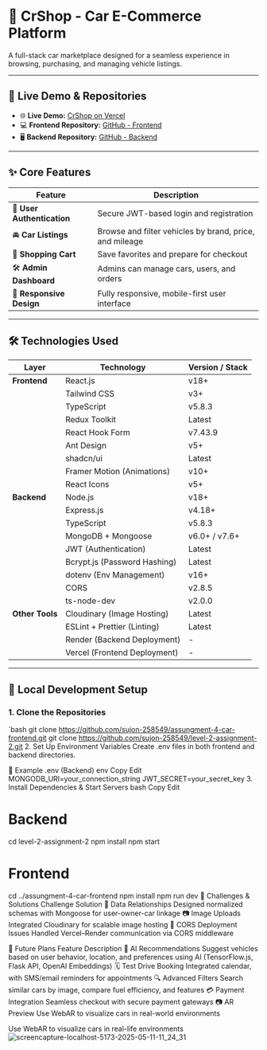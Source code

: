 # 🚗 CrShop - Car E-Commerce Platform

A full-stack car marketplace designed for a seamless experience in browsing, purchasing, and managing vehicle listings.

---

## 🔗 Live Demo & Repositories

- 🌐 **Live Demo:** [CrShop on Vercel](https://car-shop-one-indol.vercel.app/)
- 💻 **Frontend Repository:** [GitHub - Frontend](https://github.com/sujon-258549/assungment-4-car-frontend.git)
- 🖥️ **Backend Repository:** [GitHub - Backend](https://github.com/sujon-258549/level-2-assignment-2.git)

---

## ✨ Core Features

| Feature | Description |
|--------|-------------|
| 🔐 **User Authentication** | Secure JWT-based login and registration |
| 🚘 **Car Listings** | Browse and filter vehicles by brand, price, and mileage |
| 🛒 **Shopping Cart** | Save favorites and prepare for checkout |
| 🛠️ **Admin Dashboard** | Admins can manage cars, users, and orders |
| 📱 **Responsive Design** | Fully responsive, mobile-first user interface |

---

## 🛠️ Technologies Used

| Layer         | Technology                    | Version / Stack     |
|---------------|-------------------------------|----------------------|
| **Frontend**  | React.js                      | v18+                |
|               | Tailwind CSS                  | v3+                 |
|               | TypeScript                    | v5.8.3              |
|               | Redux Toolkit                 | Latest              |
|               | React Hook Form               | v7.43.9             |
|               | Ant Design                    | v5+                 |
|               | shadcn/ui                     | Latest              |
|               | Framer Motion (Animations)    | v10+                |
|               | React Icons                   | v5+                 |
| **Backend**   | Node.js                       | v18+                |
|               | Express.js                    | v4.18+              |
|               | TypeScript                    | v5.8.3              |
|               | MongoDB + Mongoose            | v6.0+ / v7.6+       |
|               | JWT (Authentication)          | Latest              |
|               | Bcrypt.js (Password Hashing)  | Latest              |
|               | dotenv (Env Management)       | v16+                |
|               | CORS                          | v2.8.5              |
|               | ts-node-dev                   | v2.0.0              |
| **Other Tools** | Cloudinary (Image Hosting)   | Latest             |
|               | ESLint + Prettier (Linting)   | Latest              |
|               | Render (Backend Deployment)   | -                   |
|               | Vercel (Frontend Deployment)  | -                   |

---

## 🚀 Local Development Setup

### 1. Clone the Repositories

`bash
git clone https://github.com/sujon-258549/assungment-4-car-frontend.git
git clone https://github.com/sujon-258549/level-2-assignment-2.git
2. Set Up Environment Variables
Create .env files in both frontend and backend directories.

🔧 Example .env (Backend)
env
Copy
Edit
MONGODB_URI=your_connection_string
JWT_SECRET=your_secret_key
3. Install Dependencies & Start Servers
bash
Copy
Edit
# Backend
cd level-2-assignment-2
npm install
npm start

# Frontend
cd ../assungment-4-car-frontend
npm install
npm run dev
🧗 Challenges & Solutions
Challenge	Solution
🔗 Data Relationships	Designed normalized schemas with Mongoose for user-owner-car linkage
📷 Image Uploads	Integrated Cloudinary for scalable image hosting
🔄 CORS Deployment Issues	Handled Vercel–Render communication via CORS middleware

🔮 Future Plans
Feature	Description
🤖 AI Recommendations	Suggest vehicles based on user behavior, location, and preferences using AI (TensorFlow.js, Flask API, OpenAI Embeddings)
🗓️ Test Drive Booking	Integrated calendar, with SMS/email reminders for appointments
🔍 Advanced Filters	Search similar cars by image, compare fuel efficiency, and features
💳 Payment Integration	Seamless checkout with secure payment gateways
📷 AR Preview	Use WebAR to visualize cars in real-world environments


Use WebAR to visualize cars in real-life environments
![screencapture-localhost-5173-2025-05-11-11_24_31](https://github.com/user-attachments/assets/13d8c047-700d-4863-95c6-16fbf86449fe)


